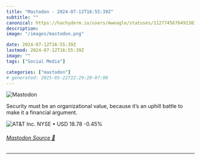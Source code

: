 ```yaml
---
title: "Mastodon - 2024-07-12T16:55:39Z"
subtitle: ""
canonical: https://hachyderm.io/users/mweagle/statuses/112774567649130306
description:
image: "/images/mastodon.png"

date: 2024-07-12T16:55:39Z
lastmod: 2024-07-12T16:55:39Z
image: ""
tags: ["Social Media"]

categories: ["mastodon"]
# generated: 2025-05-22T22:29:20-07:00
---
```

![Mastodon](/images/mastodon.png)

<p>Security must be an organizational value, because it’s an uphill battle to make it a financial argument.</p>

![AT&T Inc.
NYSE • USD
18.78
-0.45%](48d62836cc01eec9.png)

###### [Mastodon Source 🐘](https://hachyderm.io/@mweagle/112774567649130306)

___
